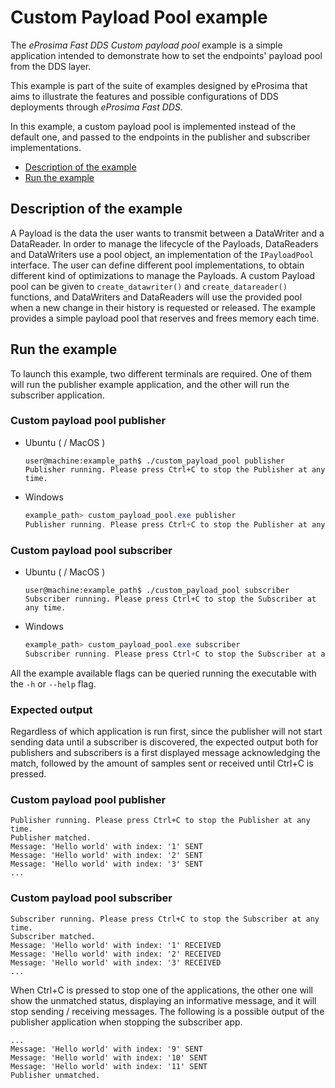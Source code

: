 # Custom Payload Pool example

The *eProsima Fast DDS Custom payload pool* example is a simple application intended to demonstrate how to set the endpoints' payload pool from the DDS layer.

This example is part of the suite of examples designed by eProsima that aims to illustrate the features and possible configurations of DDS deployments through *eProsima Fast DDS*.

In this example, a custom payload pool is implemented instead of the default one, and passed to the endpoints in the publisher and subscriber implementations.

* [Description of the example](#description-of-the-example)
* [Run the example](#run-the-example)

## Description of the example
A Payload is the data the user wants to transmit between a DataWriter and a DataReader. In order to manage the lifecycle of the Payloads, DataReaders and DataWriters use a pool object, an implementation of the `IPayloadPool` interface. The user can define different pool implementations, to obtain different kind of optimizations to manage the Payloads. A custom Payload pool can be given to `create_datawriter()` and `create_datareader()` functions, and DataWriters and DataReaders will use the provided pool when a new change in their history is requested or released. The example provides a simple payload pool that reserves and frees memory each time.

## Run the example

To launch this example, two different terminals are required.
One of them will run the publisher example application, and the other will run the subscriber application.

### Custom payload pool publisher

* Ubuntu ( / MacOS )

    ```shell
    user@machine:example_path$ ./custom_payload_pool publisher
    Publisher running. Please press Ctrl+C to stop the Publisher at any time.
    ```

* Windows

    ```powershell
    example_path> custom_payload_pool.exe publisher
    Publisher running. Please press Ctrl+C to stop the Publisher at any time.
    ```

### Custom payload pool subscriber

* Ubuntu ( / MacOS )

    ```shell
    user@machine:example_path$ ./custom_payload_pool subscriber
    Subscriber running. Please press Ctrl+C to stop the Subscriber at any time.
    ```

* Windows

    ```powershell
    example_path> custom_payload_pool.exe subscriber
    Subscriber running. Please press Ctrl+C to stop the Subscriber at any time.
    ```

All the example available flags can be queried running the executable with the ``-h`` or ``--help`` flag.

### Expected output

Regardless of which application is run first, since the publisher will not start sending data until a subscriber is discovered, the expected output both for publishers and subscribers is a first displayed message acknowledging the match, followed by the amount of samples sent or received until Ctrl+C is pressed.

### Custom payload pool publisher

```shell
Publisher running. Please press Ctrl+C to stop the Publisher at any time.
Publisher matched.
Message: 'Hello world' with index: '1' SENT
Message: 'Hello world' with index: '2' SENT
Message: 'Hello world' with index: '3' SENT
...
```

### Custom payload pool subscriber

```shell
Subscriber running. Please press Ctrl+C to stop the Subscriber at any time.
Subscriber matched.
Message: 'Hello world' with index: '1' RECEIVED
Message: 'Hello world' with index: '2' RECEIVED
Message: 'Hello world' with index: '3' RECEIVED
...
```

When Ctrl+C is pressed to stop one of the applications, the other one will show the unmatched status, displaying an informative message, and it will stop sending / receiving messages.
The following is a possible output of the publisher application when stopping the subscriber app.

```shell
...
Message: 'Hello world' with index: '9' SENT
Message: 'Hello world' with index: '10' SENT
Message: 'Hello world' with index: '11' SENT
Publisher unmatched.
```
